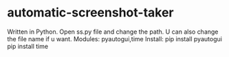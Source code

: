 # automatic-screenshot-taker
Written in Python.
Open ss.py file and change the path. U can also change the file name if u want.
Modules: pyautogui,time
Install: pip install pyautogui
         pip install time
